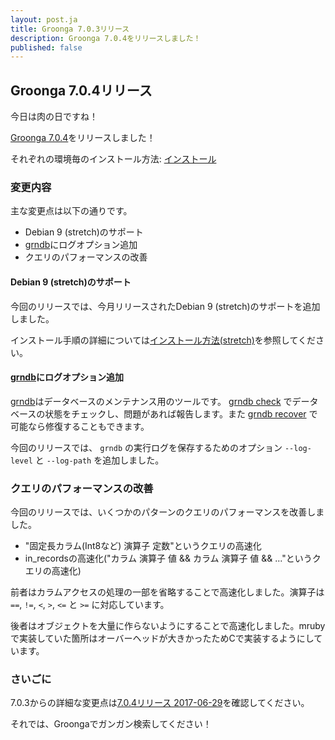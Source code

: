 ```yaml
---
layout: post.ja
title: Groonga 7.0.3リリース
description: Groonga 7.0.4をリリースしました！
published: false
---
```


## Groonga 7.0.4リリース

今日は肉の日ですね！

[Groonga 7.0.4](/ja/docs/news.html#release-7-0-3)をリリースしました！

それぞれの環境毎のインストール方法: [インストール](/ja/docs/install.html)

### 変更内容

主な変更点は以下の通りです。

  * Debian 9 (stretch)のサポート
  * [grndb](/ja/docs/reference/executables/grndb.html)にログオプション追加
  * クエリのパフォーマンスの改善

#### Debian 9 (stretch)のサポート

今回のリリースでは、今月リリースされたDebian 9 (stretch)のサポートを追加しました。

インストール手順の詳細については[インストール方法(stretch)](/ja/docs/install/debian.html#stretch)を参照してください。

#### [grndb](/ja/docs/reference/executables/grndb.html)にログオプション追加

[grndb](/ja/docs/reference/executables/grndb.html)はデータベースのメンテナンス用のツールです。
[grndb check](/ja/docs/reference/executables/grndb.html#check) でデータベースの状態をチェックし、問題があれば報告します。また [grndb recover](/ja/docs/reference/executables/grndb.html#recover) で可能なら修復することもできます。

今回のリリースでは、 `grndb` の実行ログを保存するためのオプション `--log-level` と `--log-path` を追加しました。

### クエリのパフォーマンスの改善

今回のリリースでは、いくつかのパターンのクエリのパフォーマンスを改善しました。

* "固定長カラム(Int8など) 演算子 定数"というクエリの高速化
* in_recordsの高速化("カラム 演算子 値 && カラム 演算子 値 && ..."というクエリの高速化)

前者はカラムアクセスの処理の一部を省略することで高速化しました。演算子は `==`, `!=`, `<`, `>`, `<=` と `>=` に対応しています。

後者はオブジェクトを大量に作らないようにすることで高速化しました。mrubyで実装していた箇所はオーバーヘッドが大きかったためCで実装するようにしています。

### さいごに

7.0.3からの詳細な変更点は[7.0.4リリース 2017-06-29](/ja/docs/news.html#release-7-0-4)を確認してください。

それでは、Groongaでガンガン検索してください！
